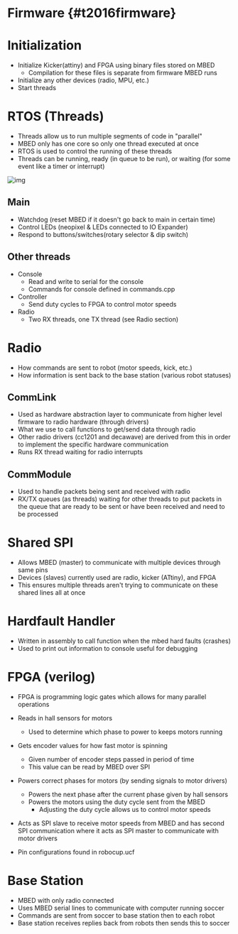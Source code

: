 # Firmware {#t2016firmware}


# Initialization

-   Initialize Kicker(attiny) and FPGA using binary files stored on MBED
    -   Compilation for these files is separate from firmware MBED runs
-   Initialize any other devices (radio, MPU, etc.)
-   Start threads


# RTOS (Threads)

-   Threads allow us to run multiple segments of code in "parallel"
-   MBED only has one core so only one thread executed at once
-   RTOS is used to control the running of these threads
-   Threads can be running, ready (in queue to be run), or waiting (for some event like a timer or interrupt)

![img](//developer.mbed.org/media/uploads/emilmont/xthreadstatus.png.pagespeed.ic.c21fE5uss-.jpg)


## Main

-   Watchdog (reset MBED if it doesn't go back to main in certain time)
-   Control LEDs (neopixel & LEDs connected to IO Expander)
-   Respond to buttons/switches(rotary selector & dip switch)


## Other threads

-   Console
    -   Read and write to serial for the console
    -   Commands for console defined in commands.cpp
-   Controller
    -   Send duty cycles to FPGA to control motor speeds
-   Radio
    -   Two RX threads, one TX thread (see Radio section)


# Radio

-   How commands are sent to robot (motor speeds, kick, etc.)
-   How information is sent back to the base station (various robot statuses)


## CommLink

-   Used as hardware abstraction layer to communicate from higher level firmware to radio hardware (through drivers)
-   What we use to call functions to get/send data through radio
-   Other radio drivers (cc1201 and decawave) are derived from this in order to implement the specific hardware communication
-   Runs RX thread waiting for radio interrupts


## CommModule

-   Used to handle packets being sent and received with radio
-   RX/TX queues (as threads) waiting for other threads to put packets in the queue that are ready to be sent or have been received and need to be processed


# Shared SPI

-   Allows MBED (master) to communicate with multiple devices through same pins
-   Devices (slaves) currently used are radio, kicker (ATtiny), and FPGA
-   This ensures multiple threads aren't trying to communicate on these shared lines all at once


# Hardfault Handler

-   Written in assembly to call function when the mbed hard faults (crashes)
-   Used to print out information to console useful for debugging


# FPGA (verilog)

-   FPGA is programming logic gates which allows for many parallel operations
-   Reads in hall sensors for motors
    -   Used to determine which phase to power to keeps motors running
-   Gets encoder values for how fast motor is spinning
    -   Given number of encoder steps passed in period of time
    -   This value can be read by MBED over SPI

-   Powers correct phases for motors (by sending signals to motor drivers)
    -   Powers the next phase after the current phase given by hall sensors
    -   Powers the motors using the duty cycle sent from the MBED
        -   Adjusting the duty cycle allows us to control motor speeds
-   Acts as SPI slave to receive motor speeds from MBED and has second SPI communication where it acts as SPI master to communicate with motor drivers
-   Pin configurations found in robocup.ucf


# Base Station

-   MBED with only radio connected
-   Uses MBED serial lines to communicate with computer running soccer
-   Commands are sent from soccer to base station then to each robot
-   Base station receives replies back from robots then sends this to soccer
